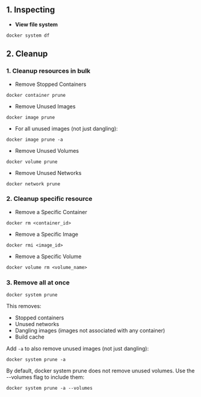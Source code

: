 ## 1. **Inspecting**
- **View file system**
```
docker system df
```

## 2. **Cleanup**
### 1. Cleanup resources in bulk
- Remove Stopped Containers
```
docker container prune
```

- Remove Unused Images
```
docker image prune
```

- For all unused images (not just dangling):
```
docker image prune -a
```

- Remove Unused Volumes
```
docker volume prune
```

- Remove Unused Networks
```
docker network prune
```

### 2. Cleanup specific resource
- Remove a Specific Container
```
docker rm <container_id>
```

- Remove a Specific Image
```
docker rmi <image_id>
```

- Remove a Specific Volume
```
docker volume rm <volume_name>
```

### 3. Remove all at once
```
docker system prune
```
This removes:
- Stopped containers
- Unused networks
- Dangling images (images not associated with any container)
- Build cache

Add `-a` to also remove unused images (not just dangling):
```
docker system prune -a
```

By default, docker system prune does not remove unused volumes. Use the --volumes flag to include them:
```
docker system prune -a --volumes
```

